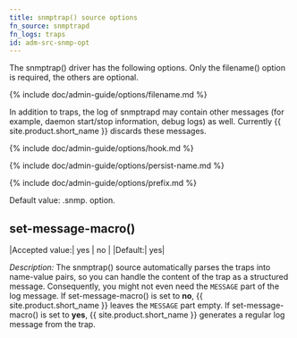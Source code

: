 ```yaml
---
title: snmptrap() source options
fn_source: snmptrapd
fn_logs: traps
id: adm-src-snmp-opt
---
```


The snmptrap() driver has the following options. Only the filename()
option is required, the others are optional.

{% include doc/admin-guide/options/filename.md %}

In addition to traps, the log of snmptrapd may contain other messages
(for example, daemon start/stop information, debug logs) as well.
Currently {{ site.product.short_name }} discards these messages.

{% include doc/admin-guide/options/hook.md %}

{% include doc/admin-guide/options/persist-name.md %}

{% include doc/admin-guide/options/prefix.md %}

Default value: .snmp. option.

## set-message-macro()

|Accepted value:| yes \| no |
|Default:|   yes|

*Description:* The snmptrap() source automatically parses the traps into
name-value pairs, so you can handle the content of the trap as a
structured message. Consequently, you might not even need the
`MESSAGE` part of the log message. If set-message-macro() is set to
**no**, {{ site.product.short_name }} leaves the `MESSAGE` part empty. If
set-message-macro() is set to **yes**, {{ site.product.short_name }} generates a regular
log message from the trap.

